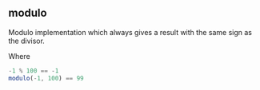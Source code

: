 ## modulo

Modulo implementation which always gives a result with the same sign as the divisor.

Where

```javascript
-1 % 100 == -1
modulo(-1, 100) == 99
```
